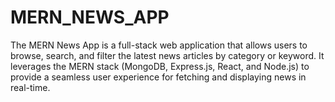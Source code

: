 # MERN_NEWS_APP
The MERN News App is a full-stack web application that allows users to browse, search, and filter the latest news articles by category or keyword. It leverages the MERN stack (MongoDB, Express.js, React, and Node.js) to provide a seamless user experience for fetching and displaying news in real-time.

